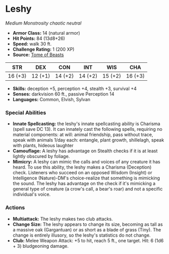 # Leshy

*Medium* *Monstrosity* *chaotic neutral*

- **Armor Class:** 14 (natural armor)
- **Hit Points:** 84 (13d8+26)
- **Speed:** walk 30 ft.
- **Challenge Rating:** 1 (200 XP)
- **Source:** [Tome of Beasts](https://koboldpress.com/kpstore/product/tome-of-beasts-for-5th-edition-print/)

| STR | DEX | CON | INT | WIS | CHA |
| --- | --- | --- | --- | --- | --- |
| 16 (+3) | 12 (+1) | 14 (+2) | 14 (+2) | 15 (+2) | 16 (+3) |

- **Skills:** deception +5, perception +4, stealth +3, survival +4
- **Senses:** darkvision 60 ft., passive Perception 14
- **Languages:** Common, Elvish, Sylvan
### Special Abilities
- **Innate Spellcasting:** the leshy's innate spellcasting ability is Charisma (spell save DC 13). It can innately cast the following spells, requiring no material components:  at will: animal friendship, pass without trace, speak with animals  1/day each: entangle, plant growth, shillelagh, speak with plants, hideous laughter
- **Camouflage:** A leshy has advantage on Stealth checks if it is at least lightly obscured by foliage.
- **Mimicry:** A leshy can mimic the calls and voices of any creature it has heard. To use this ability, the leshy makes a Charisma (Deception) check. Listeners who succeed on an opposed Wisdom (Insight) or Intelligence (Nature)-DM's choice-realize that something is mimicking the sound. The leshy has advantage on the check if it's mimicking a general type of creature (a crow's call, a bear's roar) and not a specific individual's voice.
### Actions
- **Multiattack:** The leshy makes two club attacks.
- **Change Size:** The leshy appears to change its size, becoming as tall as a massive oak (Gargantuan) or as short as a blade of grass (Tiny). The change is entirely illusory, so the leshy's statistics do not change.
- **Club:** Melee Weapon Attack: +5 to hit, reach 5 ft., one target. Hit: 6 (1d6 + 3) bludgeoning damage.
